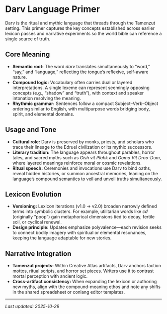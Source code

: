 # Darv Language Primer

Darv is the ritual and mythic language that threads through the Tamenzut setting. This primer captures the key concepts established across earlier lexicon passes and narrative experiments so the world bible can reference a single source of truth.

## Core Meaning
- **Semantic root:** The word *darv* translates simultaneously to “word,” “say,” and “language,” reflecting the tongue’s reflexive, self-aware nature.
- **Compound logic:** Vocabulary often carries dual or layered interpretations. A single lexeme can represent seemingly opposing concepts (e.g., “shadow” and “truth”), with context and speaker intonation resolving the meaning.
- **Rhythmic grammar:** Sentences follow a compact Subject–Verb–Object ordering similar to English, with multipurpose words bridging body, spirit, and elemental domains.

## Usage and Tone
- **Cultural role:** Darv is preserved by monks, priests, and scholars who trace their lineage to the Edruel civilization or its mythic successors.
- **Literary tradition:** The language appears throughout parables, horror tales, and sacred myths such as *Gish vit Plahk* and *Goma Vit Droo-Dum*, where layered meanings reinforce moral or cosmic revelations.
- **Ritual speech:** Ceremonies and invocations use Darv to bind oaths, reveal hidden histories, or summon ancestral memories, leaning on the language’s compound semantics to veil and unveil truths simultaneously.

## Lexicon Evolution
- **Versioning:** Lexicon iterations (v1.0 → v2.0) broaden narrowly defined terms into symbolic clusters. For example, utilitarian words like *cd* (originally “poop”) gain metaphorical dimensions tied to decay, fertile soil, or cyclical renewal.
- **Design principle:** Updates emphasize polyvalence—each revision seeks to connect bodily imagery with spiritual or elemental resonances, keeping the language adaptable for new stories.

## Narrative Integration
- **Tamenzut projects:** Within Creative Atlas artifacts, Darv anchors faction mottos, ritual scripts, and horror set pieces. Writers use it to contrast mortal perception with ancient logic.
- **Cross-artifact consistency:** When expanding the lexicon or authoring new myths, align with the compound-meaning ethos and note any shifts in the shared spreadsheet or conlang editor templates.

---
*Last updated: 2025-10-29*
